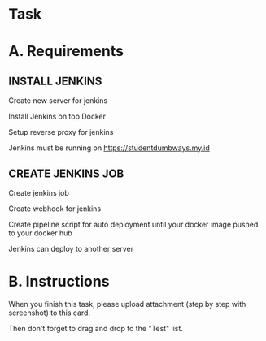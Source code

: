 # Task

# A. Requirements

## INSTALL JENKINS

Create new server for jenkins

Install Jenkins on top Docker

Setup reverse proxy for jenkins

Jenkins must be running on https://studentdumbways.my.id

## CREATE JENKINS JOB

Create jenkins job

Create webhook for jenkins

Create pipeline script for auto deployment until your docker image pushed to your docker hub

Jenkins can deploy to another server

# B. Instructions

When you finish this task, please upload attachment (step by step with screenshot) to this card.

Then don't forget to drag and drop to the "Test" list.
